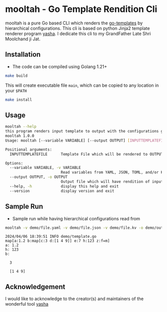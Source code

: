 # mooltah - Go Template Rendition Cli

mooltah is a pure Go based CLI which renders the [go-templates](https://pkg.go.dev/text/template) by hierarchical configurations.
This cli is based on python Jinja2 template renderer program [yasha](https://github.com/kblomqvist/yasha).
I dedicate this cli to my GrandFather Late Shri Moolchand ji Jat.

## Installation

* The code can be compiled using Golang 1.21+ 

```bash
make build
```

This will create executable file `main`, which can be copied to any location in your `$PATH`

```bash
make install
```

## Usage

```bash
mooltah --help
this program renders input template to output with the configurations given by --variable files
mooltah 1.0.0
Usage: mooltah [--variable VARIABLE] [--output OUTPUT] [INPUTTEMPLATEFILE]

Positional arguments:
  INPUTTEMPLATEFILE      Template File which will be rendered to OUTPUT

Options:
  --variable VARIABLE, -v VARIABLE
                         Read variables from YAML, JSON, TOML, and/or Key=Value Files
  --output OUTPUT, -o OUTPUT
                         Output file which will have rendition of input template file
  --help, -h             display this help and exit
  --version              display version and exit

```

## Sample Run

* Sample run while having hierarchical configurations read from

```bash
mooltah -v demo/file.yaml -v demo/file.json -v demo/file.kv -o demo/out.yaml demo/template.go ; cat demo/out.yaml
```

```
2024/04/06 18:39:51 INFO demo/template.go
map[a:1.2 b:map[c:3 d:[1 4 9]] e:7 h:123 z:f=m]
a: 1.2
h: 123
b:

  3

  [1 4 9]

```

## Acknowledgement

I would like to acknowledge to the creator(s) and maintainers of the wonderful tool [yasha](https://github.com/kblomqvist/yasha)

